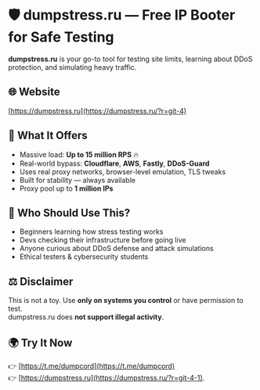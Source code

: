 # 🛡️ dumpstress.ru — Free IP Booter for Safe Testing

**dumpstress.ru** is your go-to tool for testing site limits, learning about DDoS protection, and simulating heavy traffic.

## 🌐 Website

[https://dumpstress.ru](https://dumpstress.ru/?r=git-4)

## 🚀 What It Offers

- Massive load: **Up to 15 million RPS** 🔥  
- Real-world bypass: **Cloudflare**, **AWS**, **Fastly**, **DDoS-Guard**  
- Uses real proxy networks, browser-level emulation, TLS tweaks  
- Built for stability — always available  
- Proxy pool up to **1 million IPs**

## 🎯 Who Should Use This?

- Beginners learning how stress testing works  
- Devs checking their infrastructure before going live  
- Anyone curious about DDoS defense and attack simulations  
- Ethical testers & cybersecurity students

## ⚖️ Disclaimer

This is not a toy. Use **only on systems you control** or have permission to test.  
dumpstress.ru does **not support illegal activity**.

## 🌍 Try It Now

👉 [https://t.me/dumpcord](https://t.me/dumpcord)  
👉 [https://dumpstress.ru](https://dumpstress.ru/?r=git-4-1).